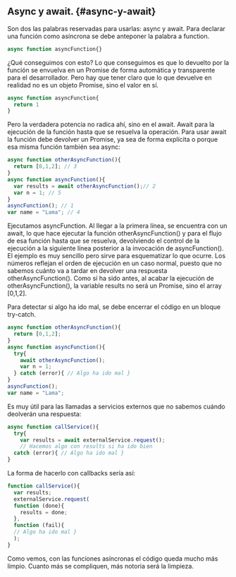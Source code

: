 ## Async y await. {#async-y-await}

Son dos las palabras reservadas para usarlas: async y await. Para declarar una función como asíncrona se debe anteponer la palabra a function.

```ts
async function asyncFunction{}
```

¿Qué conseguimos con esto? Lo que conseguimos es que lo devuelto por la función se envuelva en un Promise de forma automática y transparente para el desarrollador. Pero hay que tener claro que lo que devuelve en realidad no es un objeto Promise, sino el valor en sí.

```ts
async function asyncFunction{
  return 1
}
```

Pero la verdadera potencia no radica ahí, sino en el await. Await para la ejecución de la función hasta que se resuelva la operación. Para usar await la función debe devolver un Promise, ya sea de forma explícita o porque esa misma función también sea async:

```ts
async function otherAsyncFunction(){ 
  return [0,1,2]; // 3
}
async function asyncFunction(){ 
  var results = await otherAsyncFunction();// 2 
  var n = 1; // 5
}
asyncFunction(); // 1 
var name = "Lama"; // 4
```

Ejecutamos asyncFunction. Al llegar a la primera línea, se encuentra con un await, lo que hace ejecutar la función otherAsyncFunction() y para el flujo de esa función hasta que se resuelva, devolviendo el control de la ejecución a la siguiente línea posterior a la invocación de asyncFunction(). El ejemplo es muy sencillo pero sirve para esquematizar lo que ocurre. Los números reflejan el orden de ejecución en un caso normal, puesto que no sabemos cuánto va a tardar en devolver una respuesta otherAsyncFunction(). Como sí ha sido antes, al acabar la ejecución de otherAsyncFunction(), la variable results no será un Promise, sino el array [0,1,2].

Para detectar si algo ha ido mal, se debe encerrar el código en un bloque try-catch.

```ts
async function otherAsyncFunction(){ 
  return [0,1,2]; 
}
async function asyncFunction(){ 
  try{ 
    await otherAsyncFunction(); 
    var n = 1; 
  } catch (error){ // Algo ha ido mal }
}
asyncFunction(); 
var name = "Lama";
```

Es muy útil para las llamadas a servicios externos que no sabemos cuándo deolverán una respuesta:

```ts 
async function callService(){
  try{ 
    var results = await externalService.request();
    // Hacemos algo con results si ha ido bien
  catch (error){ // Algo ha ido mal } 
}
```

La forma de hacerlo con callbacks sería así:

```ts
function callService(){ 
  var results;
  externalService.request( 
  function (done){ 
    results = done;
  }, 
  function (fail){ 
  // Algo ha ido mal }
  );
}
```

Como vemos, con las funciones asíncronas el código queda mucho más limpio. Cuanto más se compliquen, más notoria será la limpieza.